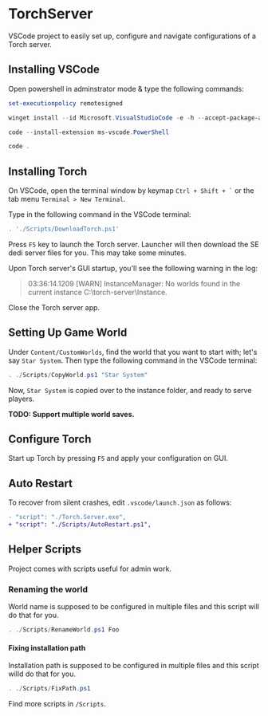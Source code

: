 # TorchServer

VSCode project to easily set up, configure and navigate configurations of a Torch server.

## Installing VSCode

Open powershell in adminstrator mode & type the following commands:

```powershell
set-executionpolicy remotesigned
```

```powershell
winget install --id Microsoft.VisualStudioCode -e -h --accept-package-agreements
```

```powershell
code --install-extension ms-vscode.PowerShell
```

```powershell
code .
```

## Installing Torch

On VSCode, open the terminal window by keymap `` Ctrl + Shift + ` `` or the tab menu `Terminal > New Terminal`.

Type in the following command in the VSCode terminal:

```powershell
. './Scripts/DownloadTorch.ps1'
```

Press `F5` key to launch the Torch server. Launcher will then download the SE dedi server files for you. This may take some minutes. 

Upon Torch server's GUI startup, you'll see the following warning in the log:
> 03:36:14.1209 [WARN]   InstanceManager: No worlds found in the current instance C:\torch-server\Instance.

Close the Torch server app.

## Setting Up Game World

Under `Content/CustomWorlds`, find the world that you want to start with; let's say `Star System`.
Then type the following command in the VSCode terminal:

```powershell
. ./Scripts/CopyWorld.ps1 "Star System"
```

Now, `Star System` is copied over to the instance folder, and ready to serve players.

**TODO: Support multiple world saves.**

## Configure Torch

Start up Torch by pressing `F5` and apply your configuration on GUI.

## Auto Restart

To recover from silent crashes, edit `.vscode/launch.json` as follows:

```diff
- "script": "./Torch.Server.exe",
+ "script": "./Scripts/AutoRestart.ps1",
```

## Helper Scripts

Project comes with scripts useful for admin work.

### Renaming the world
World name is supposed to be configured in multiple files and this script will do that for you.
```powershell
. ./Scripts/RenameWorld.ps1 Foo
```
#### Fixing installation path
Installation path is supposed to be configured in multiple files and this script willd do that for you.
```powershell
. ./Scripts/FixPath.ps1
```

Find more scripts in `/Scripts`.
